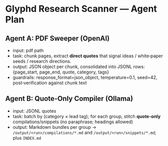 # Glyphd Research Scanner — Agent Plan

## Agent A: PDF Sweeper (OpenAI)
- input: pdf path
- task: chunk pages, extract **direct quotes** that signal ideas / white‑paper seeds / research directions.
- output: JSON object per chunk, consolidated into JSONL rows: {page_start, page_end, quote, category, tags}
- guardrails: response_format=json_object, temperature=0.1, seed=42, post‑verification against chunk text

## Agent B: Quote‑Only Compiler (Ollama)
- input: JSONL quotes
- task: batch by (category × lead tag); for each group, stitch **quote‑only** compilations/snippets (no paraphrase; headings allowed)
- output: Markdown bundles per group → `/output/<run>/compilations/*.md` and `/output/<run>/snippets/*.md`; plus `INDEX.md`
